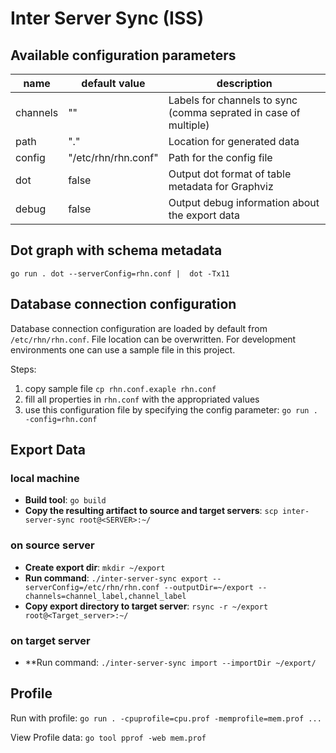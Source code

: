 # Inter Server Sync (ISS)

## Available configuration parameters

| name       | default value       | description | 
| ---------- | ------------------- | ----------- |
| channels   | ""                  | Labels for channels to sync (comma seprated in case of multiple) |
| path       | "."                 | Location for generated data|
| config     | "/etc/rhn/rhn.conf" | Path for the config file | 
| dot        | false               | Output dot format of table metadata for Graphviz |
| debug      | false               | Output debug information about the export data |

## Dot graph with schema metadata

`go run . dot --serverConfig=rhn.conf |  dot -Tx11`

## Database connection configuration

Database connection configuration are loaded by default from `/etc/rhn/rhn.conf`.
File location can be overwritten. 
For development environments one can use a sample file in this project.

Steps:
1. copy sample file `cp rhn.conf.exaple rhn.conf`
2. fill all properties in `rhn.conf` with the appropriated values
3. use this configuration file by specifying the config parameter: `go run . -config=rhn.conf`


## Export Data
### local machine
- **Build tool**: `go build`
- **Copy the resulting artifact to source and target servers**: `scp inter-server-sync root@<SERVER>:~/` 

### on source server
- **Create export dir**: `mkdir ~/export`
- **Run command**: `./inter-server-sync export --serverConfig=/etc/rhn/rhn.conf --outputDir=~/export --channels=channel_label,channel_label`
- **Copy export directory to target server**: `rsync -r ~/export root@<Target_server>:~/` 

### on target server
- **Run command: `./inter-server-sync import --importDir ~/export/`

## Profile
Run with profile: `go run . -cpuprofile=cpu.prof -memprofile=mem.prof ...`

View Profile data: `go tool pprof -web mem.prof`